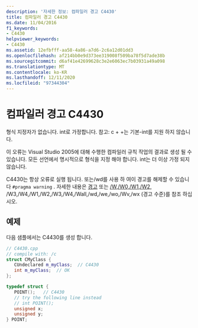 ```yaml
---
description: '자세한 정보: 컴파일러 경고 C4430'
title: 컴파일러 경고 C4430
ms.date: 11/04/2016
f1_keywords:
- C4430
helpviewer_keywords:
- C4430
ms.assetid: 12efbfff-aa58-4a86-a7d6-2c6a12d01dd3
ms.openlocfilehash: af214bb0e9d373ee319008f509ba78f5d7ade38b
ms.sourcegitcommit: d6af41e42699628c3e2e6063ec7b03931a49a098
ms.translationtype: MT
ms.contentlocale: ko-KR
ms.lasthandoff: 12/11/2020
ms.locfileid: "97344304"
---
```

# <a name="compiler-warning-c4430"></a>컴파일러 경고 C4430

형식 지정자가 없습니다. int로 가정합니다. 참고: c + +는 기본-int를 지원 하지 않습니다.

이 오류는 Visual Studio 2005에 대해 수행한 컴파일러 규칙 작업의 결과로 생성 될 수 있습니다. 모든 선언에서 명시적으로 형식을 지정 해야 합니다. int는 더 이상 가정 되지 않습니다.

C4430는 항상 오류로 실행 됩니다.  또는/wd를 사용 하 여이 경고를 해제할 수 있습니다 `#pragma warning` . 자세한 내용은 [경고](../../preprocessor/warning.md) 또는 [/W,/W0,/W1,/W2,](../../build/reference/compiler-option-warning-level.md) /W3,/W4,/W1,/W2,/W3,/W4,/Wall,/wd,/we,/wo,/Wv,/wx (경고 수준)를 참조 하십시오. 

## <a name="example"></a>예제

다음 샘플에서는 C4430를 생성 합니다.

```cpp
// C4430.cpp
// compile with: /c
struct CMyClass {
   CUndeclared m_myClass;  // C4430
   int m_myClass;  // OK
};

typedef struct {
   POINT();   // C4430
   // try the following line instead
   // int POINT();
   unsigned x;
   unsigned y;
} POINT;
```
